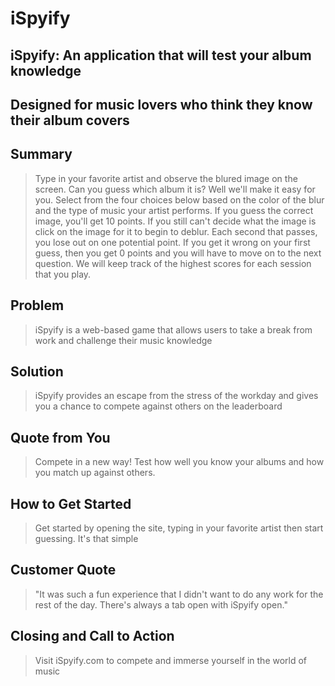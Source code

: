 # iSpyify

## iSpyify: An application that will test your album knowledge

## Designed for music lovers who think they know their album covers

## Summary

> Type in your favorite artist and observe the blured image on the screen. Can you guess which album it is? Well we'll make it easy for you. Select from the four choices below based on the color of the blur and the type of music your artist performs. If you guess the correct image, you'll get 10 points. If you still can't decide what the image is click on the image for it to begin to deblur. Each second that passes, you lose out on one potential point. If you get it wrong on your first guess, then you get 0 points and you will have to move on to the next question. We will keep track of the highest scores for each session that you play.

## Problem

> iSpyify is a web-based game that allows users to take a break from work and challenge their music knowledge

## Solution

> iSpyify provides an escape from the stress of the workday and gives you a chance to compete against others on the leaderboard

## Quote from You

> Compete in a new way! Test how well you know your albums and how you match up against others.

## How to Get Started

> Get started by opening the site, typing in your favorite artist then start guessing. It's that simple

## Customer Quote

> "It was such a fun experience that I didn't want to do any work for the rest of the day. There's always a tab open with iSpyify open."

## Closing and Call to Action

> Visit iSpyify.com to compete and immerse yourself in the world of music
